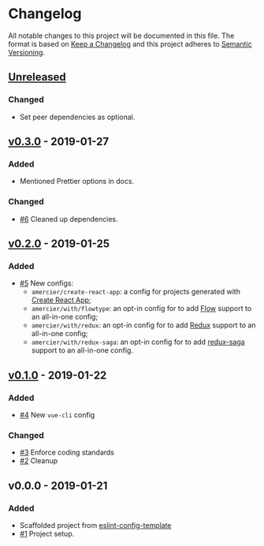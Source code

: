 # Changelog

All notable changes to this project will be documented in this file.
The format is based on [Keep a Changelog](https://keepachangelog.com/en/1.0.0/)
and this project adheres to [Semantic Versioning](https://semver.org/spec/v2.0.0.html).

## [Unreleased]

### Changed

- Set peer dependencies as optional.

## [v0.3.0] - 2019-01-27

### Added

- Mentioned Prettier options in docs.

### Changed

- [#6] Cleaned up dependencies.

## [v0.2.0] - 2019-01-25

### Added

- [#5] New configs:
  - `amercier/create-react-app`: a config for projects generated with [Create React App];
  - `amercier/with/flowtype`: an opt-in config for to add [Flow] support to an all-in-one config;
  - `amercier/with/redux`: an opt-in config for to add [Redux] support to an all-in-one config;
  - `amercier/with/redux-saga`: an opt-in config for to add [redux-saga] support to an all-in-one config.

## [v0.1.0] - 2019-01-22

### Added

- [#4] New `vue-cli` config

### Changed

- [#3] Enforce coding standards
- [#2] Cleanup

## v0.0.0 - 2019-01-21

### Added

- Scaffolded project from [eslint-config-template]
- [#1] Project setup.

[eslint-config-template]: https://github.com/amercier/eslint-config-template
[create react app]: https://facebook.github.io/create-react-app/
[flow]: https://flow.org/
[redux]: https://redux.js.org/
[redux-saga]: https://redux-saga.js.org/
[#1]: https://github.com/amercier/eslint-config-amercier/pull/1
[#2]: https://github.com/amercier/eslint-config-amercier/pull/2
[#3]: https://github.com/amercier/eslint-config-amercier/pull/3
[#4]: https://github.com/amercier/eslint-config-amercier/pull/4
[#5]: https://github.com/amercier/eslint-config-amercier/pull/5
[#6]: https://github.com/amercier/eslint-config-amercier/pull/6
[unreleased]: https://github.com/amercier/eslint-config-jsdoc-strict/compare/v0.3.0...HEAD
[v0.3.0]: https://github.com/amercier/eslint-config-jsdoc-strict/compare/v0.2.0...v0.3.0
[v0.2.0]: https://github.com/amercier/eslint-config-jsdoc-strict/compare/v0.1.0...v0.2.0
[v0.1.0]: https://github.com/amercier/eslint-config-jsdoc-strict/compare/v0.0.0...v0.1.0
